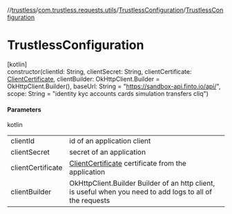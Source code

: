//[trustless](../../../index.md)/[com.trustless.requests.utils](../index.md)/[TrustlessConfiguration](index.md)/[TrustlessConfiguration](-trustless-configuration.md)

# TrustlessConfiguration

[kotlin]\
constructor(clientId: String, clientSecret: String, clientCertificate: [ClientCertificate](../../com.trustless.requests.utils.certificate/-client-certificate/index.md), clientBuilder: OkHttpClient.Builder = OkHttpClient.Builder(), baseUrl: String = &quot;https://sandbox-api.finto.io/api/&quot;, scope: String = &quot;identity kyc accounts cards simulation transfers cliq&quot;)

#### Parameters

kotlin

| | |
|---|---|
| clientId | id of an application client |
| clientSecret | secret of an application |
| clientCertificate | [ClientCertificate](../../com.trustless.requests.utils.certificate/-client-certificate/index.md) certificate from the application |
| clientBuilder | OkHttpClient.Builder Builder of an http client, is useful when you need to add logs to all of the requests |
